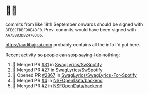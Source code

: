# 👋🏻
<!--
**aadibajpai/aadibajpai** is a ✨ _special_ ✨ repository because its `README.md` (this file) appears on your GitHub profile.
-->
commits from like 18th September onwards should be signed with `BFE0CFDBF90E4BF0`. Prev. commits would have been signed with `AA75B83DB24703D6`.

https://aadibajpai.com probably contains all the info I'd put here.

Recent activity ~~so people can stop saying I do nothing~~:
<!--START_SECTION:activity-->
1. 🎉 Merged PR [#31](https://github.com/SwagLyrics/SwSpotify/pull/31) in [SwagLyrics/SwSpotify](https://github.com/SwagLyrics/SwSpotify)
2. 🎉 Merged PR [#27](https://github.com/SwagLyrics/SwSpotify/pull/27) in [SwagLyrics/SwSpotify](https://github.com/SwagLyrics/SwSpotify)
3. 💪 Opened PR [#2867](https://github.com/SwagLyrics/SwagLyrics-For-Spotify/pull/2867) in [SwagLyrics/SwagLyrics-For-Spotify](https://github.com/SwagLyrics/SwagLyrics-For-Spotify)
4. 🎉 Merged PR [#4](https://github.com/NSFOpenData/backend/pull/4) in [NSFOpenData/backend](https://github.com/NSFOpenData/backend)
5. 🎉 Merged PR [#2](https://github.com/NSFOpenData/backend/pull/2) in [NSFOpenData/backend](https://github.com/NSFOpenData/backend)
<!--END_SECTION:activity-->
